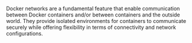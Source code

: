 Docker networks are a fundamental feature that enable communication between Docker containers and/or between containers and the outside world. They provide isolated environments for containers to communicate securely while offering flexibility in terms of connectivity and network configurations.